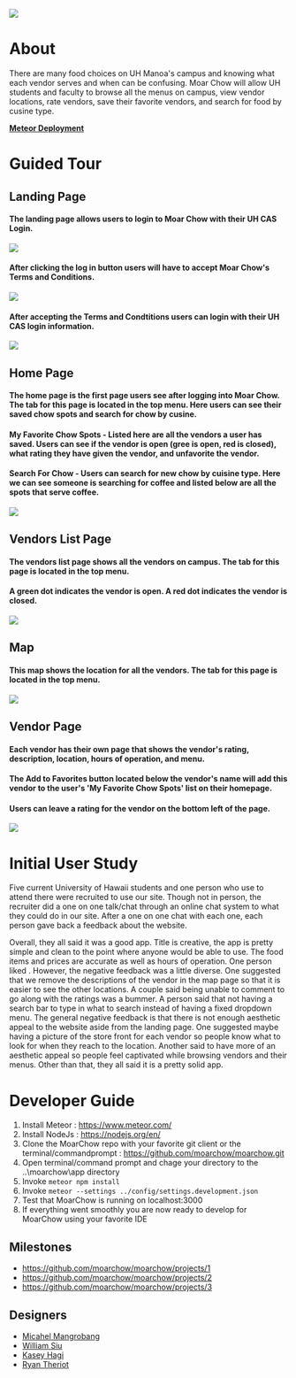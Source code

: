 <a href="http://moarchow.meteorapp.com/"><img style="max-width: 20%;" src="https://raw.githubusercontent.com/moarchow/moarchow.github.io/master/images/need-real-food1.png"></a>

# About
There are many food choices on UH Manoa's campus and knowing what each vendor serves and when can be confusing. Moar Chow will allow UH students and faculty to browse all the menus on campus, view vendor locations, rate vendors, save their favorite vendors, and search for food by cusine type.

[**Meteor Deployment**](http://moarchow.meteorapp.com/)

# Guided Tour
## Landing Page
#### The landing page allows users to login to Moar Chow with their UH CAS Login. 
<img class="ui medium right floated image" src="https://raw.githubusercontent.com/moarchow/moarchow.github.io/master/images/milestone3/landing.jpg">

#### After clicking the log in button users will have to accept Moar Chow's Terms and Conditions.
<img class="ui medium right floated image" src="https://raw.githubusercontent.com/moarchow/moarchow.github.io/master/images/milestone3/terms.jpg">

#### After accepting the Terms and Condtitions users can login with their UH CAS login information.
<img class="ui medium right floated image" src="https://raw.githubusercontent.com/moarchow/moarchow.github.io/master/images/milestone3/login.jpg">

## Home Page
#### The home page is the first page users see after logging into Moar Chow. The tab for this page is located in the top menu. Here users can see their saved chow spots and search for chow by cusine.
#### My Favorite Chow Spots - Listed here are all the vendors a user has saved. Users can see if the vendor is open (gree is open, red is closed), what rating they have given the vendor, and unfavorite the vendor.
#### Search For Chow - Users can search for new chow by cuisine type. Here we can see someone is searching for coffee and listed below are all the spots that serve coffee. 
<img class="ui medium right floated image" src="https://raw.githubusercontent.com/moarchow/moarchow.github.io/master/images/milestone3/homepage.png">

## Vendors List Page
#### The vendors list page shows all the vendors on campus. The tab for this page is located in the top menu.
#### A green dot indicates the vendor is open. A red dot indicates the vendor is closed.
<img class="ui medium right floated image" src="https://raw.githubusercontent.com/moarchow/moarchow.github.io/master/images/milestone3/vendorlist.png">

## Map
#### This map shows the location for all the vendors. The tab for this page is located in the top menu.
<img class="ui medium right floated image" src="https://raw.githubusercontent.com/moarchow/moarchow.github.io/master/images/milestone3/map.png">

## Vendor Page
#### Each vendor has their own page that shows the vendor's rating, description, location, hours of operation, and menu. 
#### The Add to Favorites button located below the vendor's name will add this vendor to the user's 'My Favorite Chow Spots' list on their homepage.
#### Users can leave a rating for the vendor on the bottom left of the page.
<img class="ui medium right floated image" src="https://raw.githubusercontent.com/moarchow/moarchow.github.io/master/images/milestone3/vendorhome.png">

# Initial User Study
Five current University of Hawaii students and one person who use to attend there were recruited to use our site. Though not in person, the recruiter did a one on one talk/chat through an online chat system to what they could do in our site. After a one on one chat with each one, each person gave back a feedback about the website.

Overall, they all said it was a good app. Title is creative, the app is pretty simple and clean to the point where anyone would be able to use. The food items and prices are accurate as well as hours of operation. One person liked . However, the negative feedback was a little diverse. One suggested that we remove the descriptions of the vendor in the map page so that it is easier to see the other locations. A couple said being unable to comment to go along with the ratings was a bummer. A person said that not having a search bar to type in what to search instead of having a fixed dropdown menu. The general negative feedback is that there is not enough aesthetic appeal to the website aside from the landing page. One suggested maybe having a picture of the store front for each vendor so people know what to look for when they reach to the location. Another said to have more of an aesthetic appeal so people feel captivated while browsing vendors and their menus. Other than that, they all said it is a pretty solid app.</p>


# Developer Guide
1. Install Meteor : https://www.meteor.com/
2. Install NodeJs : https://nodejs.org/en/
3. Clone the MoarChow repo with your favorite git client or the terminal/commandprompt : https://github.com/moarchow/moarchow.git
4. Open terminal/command prompt and chage your directory to the ..\moarchow\app directory
5. Invoke ```meteor npm install```
6. Invoke ```meteor --settings ../config/settings.development.json```
7. Test that MoarChow is running on localhost:3000
8. If everything went smoothly you are now ready to develop for MoarChow using your favorite IDE

## Milestones
 + https://github.com/moarchow/moarchow/projects/1
 + https://github.com/moarchow/moarchow/projects/2
 + https://github.com/moarchow/moarchow/projects/3
 
## Designers
 + [Micahel Mangrobang](https://mickyjm.github.io/)
 + [William Siu](https://williamycsiu.github.io/)
 + [Kasey Hagi](https://kaseyhagi.github.io/)
 + [Ryan Theriot](https://rctheriot.github.io/)
 
